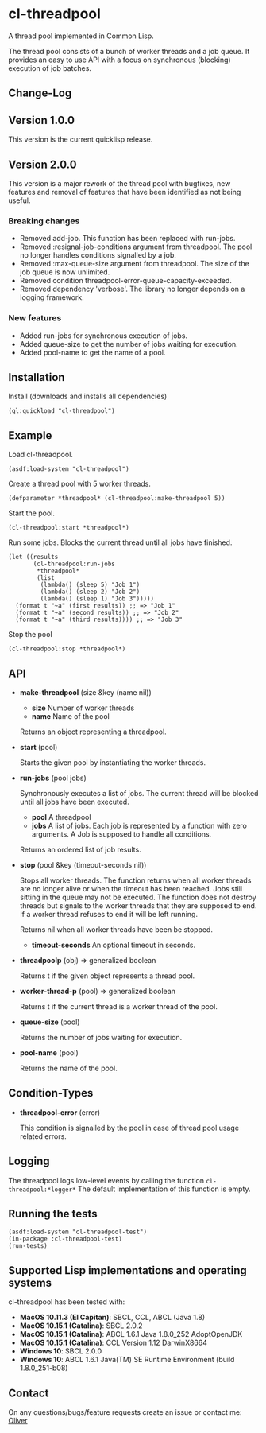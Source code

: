# cl-threadpool

A thread pool implemented in Common Lisp.

The thread pool consists of a bunch of worker threads and a job queue. It provides an
easy to use API with a focus on synchronous (blocking) execution of job batches.

Change-Log
----------

## Version 1.0.0 

This version is the current quicklisp release.

## Version 2.0.0

This version is a major rework of the thread pool with bugfixes, new features and
removal of features that have been identified as not being useful.

### Breaking changes

* Removed add-job. This function has been replaced with run-jobs.
* Removed :resignal-job-conditions argument from threadpool. The pool no longer handles conditions signalled by a job.
* Removed :max-queue-size argument from threadpool. The size of the job queue is now unlimited.
* Removed condition threadpool-error-queue-capacity-exceeded.
* Removed dependency 'verbose'. The library no longer depends on a logging framework.

### New features

* Added run-jobs for synchronous execution of jobs.
* Added queue-size to get the number of jobs waiting for execution.
* Added pool-name to get the name of a pool.

Installation
------------

Install (downloads and installs all dependencies)

    (ql:quickload "cl-threadpool")

Example
-------

Load cl-threadpool.

    (asdf:load-system "cl-threadpool")

Create a thread pool with 5 worker threads.

    (defparameter *threadpool* (cl-threadpool:make-threadpool 5))

Start the pool.

    (cl-threadpool:start *threadpool*)

Run some jobs. Blocks the current thread until all jobs have finished.

    (let ((results
           (cl-threadpool:run-jobs
            *threadpool*
            (list
             (lambda() (sleep 5) "Job 1")
             (lambda() (sleep 2) "Job 2")
             (lambda() (sleep 1) "Job 3")))))
      (format t "~a" (first results)) ;; => "Job 1"
      (format t "~a" (second results)) ;; => "Job 2"
      (format t "~a" (third results)))) ;; => "Job 3"

Stop the pool

    (cl-threadpool:stop *threadpool*)


API
---

* **make-threadpool** (size &key (name nil))

    * __size__ Number of worker threads
    * __name__  Name of the pool

    Returns an object representing a threadpool.
    
* **start** (pool)

    Starts the given pool by instantiating the worker threads.

* **run-jobs** (pool jobs)

   Synchronously executes a list of jobs. The current thread will be blocked until all jobs have been executed. 

    * __pool__ A threadpool   
    * __jobs__  A list of jobs. Each job is represented by a function with zero arguments. A Job is supposed to handle all conditions.

    Returns an ordered list of job results.

* **stop** (pool &key (timeout-seconds nil))

   Stops all worker threads. The function returns when all worker threads are no longer alive or when the timeout has been reached. Jobs still sitting in the queue may not be executed. The function does not destroy threads but signals to the worker threads that they are supposed to end. If a worker thread refuses to end it will be left running.
   
   Returns nil when all worker threads have been be stopped.

    * __timeout-seconds__ An optional timeout in seconds.
  
* **threadpoolp** (obj) => generalized boolean

   Returns t if the given object represents a thread pool.

* **worker-thread-p** (pool) => generalized boolean

   Returns t if the current thread is a worker thread of the pool.

* **queue-size** (pool)

   Returns the number of jobs waiting for execution.
  
* **pool-name** (pool)

   Returns the name of the pool.


Condition-Types
---------------

* **threadpool-error** (error)

   This condition is signalled by the pool in case of thread pool usage related errors.

Logging
-------

The threadpool logs low-level events by calling the function ``cl-threadpool:*logger*``
The default implementation of this function is empty.

Running the tests
-----------------

    (asdf:load-system "cl-threadpool-test")
    (in-package :cl-threadpool-test)
    (run-tests)

Supported Lisp implementations and operating systems
----------------------------------------------------

cl-threadpool has been tested with:

* __MacOS 10.11.3 (El Capitan)__: SBCL, CCL, ABCL (Java 1.8)
* __MacOS 10.15.1 (Catalina)__: SBCL 2.0.2
* __MacOS 10.15.1 (Catalina)__: ABCL 1.6.1 Java 1.8.0_252 AdoptOpenJDK
* __MacOS 10.15.1 (Catalina)__: CCL Version 1.12 DarwinX8664
* __Windows 10__: SBCL 2.0.0
* __Windows 10__: ABCL 1.6.1 Java(TM) SE Runtime Environment (build 1.8.0_251-b08)

Contact
-------

On any questions/bugs/feature requests create an issue or contact me: [Oliver](mailto:frechmatz@gmx.de)




